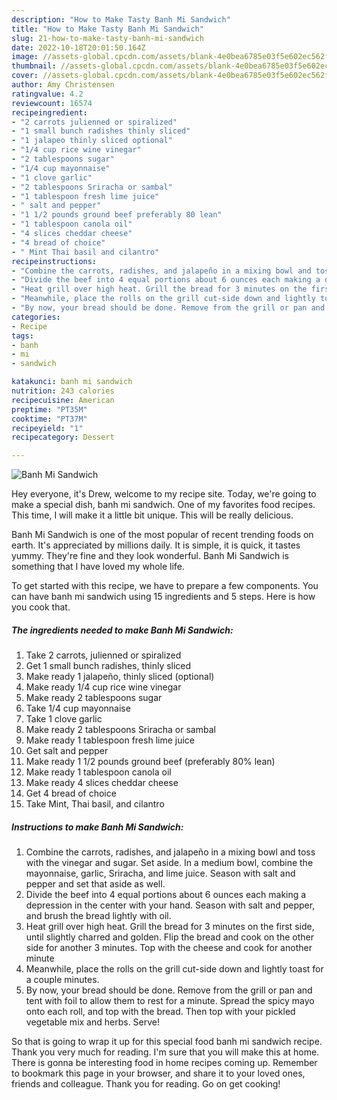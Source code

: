 ```yaml
---
description: "How to Make Tasty Banh Mi Sandwich"
title: "How to Make Tasty Banh Mi Sandwich"
slug: 21-how-to-make-tasty-banh-mi-sandwich
date: 2022-10-18T20:01:50.164Z
image: //assets-global.cpcdn.com/assets/blank-4e0bea6785e03f5e602ec562f230caae08da540cada707380b4fe1bbebba43da.png
thumbnail: //assets-global.cpcdn.com/assets/blank-4e0bea6785e03f5e602ec562f230caae08da540cada707380b4fe1bbebba43da.png
cover: //assets-global.cpcdn.com/assets/blank-4e0bea6785e03f5e602ec562f230caae08da540cada707380b4fe1bbebba43da.png
author: Amy Christensen
ratingvalue: 4.2
reviewcount: 16574
recipeingredient:
- "2 carrots julienned or spiralized"
- "1 small bunch radishes thinly sliced"
- "1 jalapeo thinly sliced optional"
- "1/4 cup rice wine vinegar"
- "2 tablespoons sugar"
- "1/4 cup mayonnaise"
- "1 clove garlic"
- "2 tablespoons Sriracha or sambal"
- "1 tablespoon fresh lime juice"
- " salt and pepper"
- "1 1/2 pounds ground beef preferably 80 lean"
- "1 tablespoon canola oil"
- "4 slices cheddar cheese"
- "4 bread of choice"
- " Mint Thai basil and cilantro"
recipeinstructions:
- "Combine the carrots, radishes, and jalapeño in a mixing bowl and toss with the vinegar and sugar. Set aside. In a medium bowl, combine the mayonnaise, garlic, Sriracha, and lime juice. Season with salt and pepper and set that aside as well."
- "Divide the beef into 4 equal portions about 6 ounces each making a depression in the center with your hand. Season with salt and pepper, and brush the bread lightly with oil."
- "Heat grill over high heat. Grill the bread for 3 minutes on the first side, until slightly charred and golden. Flip the bread and cook on the other side for another 3 minutes. Top with the cheese and cook for another minute"
- "Meanwhile, place the rolls on the grill cut-side down and lightly toast for a couple minutes."
- "By now, your bread should be done. Remove from the grill or pan and tent with foil to allow them to rest for a minute. Spread the spicy mayo onto each roll, and top with the bread. Then top with your pickled vegetable mix and herbs. Serve!"
categories:
- Recipe
tags:
- banh
- mi
- sandwich

katakunci: banh mi sandwich 
nutrition: 243 calories
recipecuisine: American
preptime: "PT35M"
cooktime: "PT37M"
recipeyield: "1"
recipecategory: Dessert

---
```



![Banh Mi Sandwich](//assets-global.cpcdn.com/assets/blank-4e0bea6785e03f5e602ec562f230caae08da540cada707380b4fe1bbebba43da.png)

Hey everyone, it's Drew, welcome to my recipe site. Today, we're going to make a special dish, banh mi sandwich. One of my favorites food recipes. This time, I will make it a little bit unique. This will be really delicious.



Banh Mi Sandwich is one of the most popular of recent trending foods on earth. It's appreciated by millions daily. It is simple, it is quick, it tastes yummy. They're fine and they look wonderful. Banh Mi Sandwich is something that I have loved my whole life.


To get started with this recipe, we have to prepare a few components. You can have banh mi sandwich using 15 ingredients and 5 steps. Here is how you cook that.

<!--inarticleads1-->

##### The ingredients needed to make Banh Mi Sandwich:

1. Take 2 carrots, julienned or spiralized
1. Get 1 small bunch radishes, thinly sliced
1. Make ready 1 jalapeño, thinly sliced (optional)
1. Make ready 1/4 cup rice wine vinegar
1. Make ready 2 tablespoons sugar
1. Take 1/4 cup mayonnaise
1. Take 1 clove garlic
1. Make ready 2 tablespoons Sriracha or sambal
1. Make ready 1 tablespoon fresh lime juice
1. Get  salt and pepper
1. Make ready 1 1/2 pounds ground beef (preferably 80% lean)
1. Make ready 1 tablespoon canola oil
1. Make ready 4 slices cheddar cheese
1. Get 4 bread of choice
1. Take  Mint, Thai basil, and cilantro




<!--inarticleads2-->

##### Instructions to make Banh Mi Sandwich:

1. Combine the carrots, radishes, and jalapeño in a mixing bowl and toss with the vinegar and sugar. Set aside. In a medium bowl, combine the mayonnaise, garlic, Sriracha, and lime juice. Season with salt and pepper and set that aside as well.
1. Divide the beef into 4 equal portions about 6 ounces each making a depression in the center with your hand. Season with salt and pepper, and brush the bread lightly with oil.
1. Heat grill over high heat. Grill the bread for 3 minutes on the first side, until slightly charred and golden. Flip the bread and cook on the other side for another 3 minutes. Top with the cheese and cook for another minute
1. Meanwhile, place the rolls on the grill cut-side down and lightly toast for a couple minutes.
1. By now, your bread should be done. Remove from the grill or pan and tent with foil to allow them to rest for a minute. Spread the spicy mayo onto each roll, and top with the bread. Then top with your pickled vegetable mix and herbs. Serve!




So that is going to wrap it up for this special food banh mi sandwich recipe. Thank you very much for reading. I'm sure that you will make this at home. There is gonna be interesting food in home recipes coming up. Remember to bookmark this page in your browser, and share it to your loved ones, friends and colleague. Thank you for reading. Go on get cooking!
